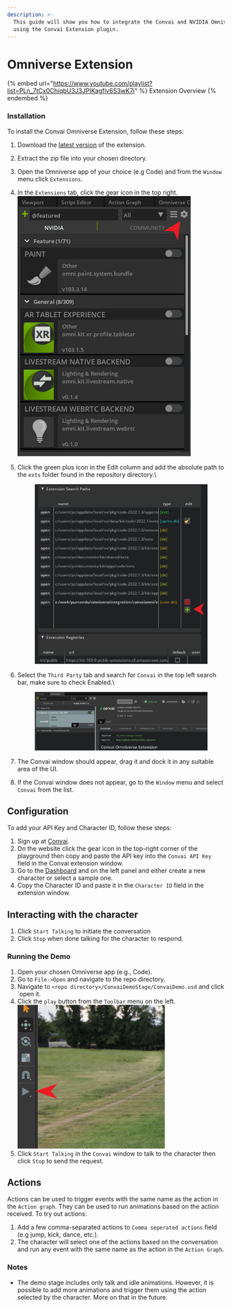 ```yaml
---
description: >-
  This guide will show you how to integrate the Convai and NVIDIA Omniverse
  using the Convai Extension plugin.
---
```


# Omniverse Extension

{% embed url="https://www.youtube.com/playlist?list=PLn_7tCx0ChiqbU3J3JPIKagfiv6S3wK7i" %}
Extension Overview
{% endembed %}

### Installation

To install the Convai Omniverse Extension, follow these steps:

1. Download the [latest version](https://github.com/Conv-AI/ov\_extension/archive/refs/tags/1.0.3.zip) of the extension.
2. Extract the zip file into your chosen directory.
3. Open the Omniverse app of your choice (e.g Code) and from the `Window` menu click `Extensions`.
4. In the `Extensions` tab, click the gear icon in the top right.\
   ![](<../.gitbook/assets/image (71).png>)
5.  Click the green plus icon in the Edit column and add the absolute path to the `exts` folder found in the repository directory.\


    <figure><img src="../.gitbook/assets/image (170).png" alt=""><figcaption></figcaption></figure>
6.  Select the `Third Party` tab and search for `Convai` in the top left search bar, make sure to check Enabled.\


    <figure><img src="../.gitbook/assets/image (72).png" alt=""><figcaption></figcaption></figure>
7. The Convai window should appear, drag it and dock it in any suitable area of the UI.&#x20;
8.  If the Convai window does not appear, go to the `Window` menu and select `Convai` from the list.



## Configuration

To add your API Key and Character ID, follow these steps:

1. Sign up at [Convai](https://convai.com/).
2. On the website click the gear icon in the top-right corner of the playground then copy and paste the API key into the `Convai API Key` field in the Convai extension window.
3. Go to the [Dashboard](https://convai.com/pipeline/dashboard) and on the left panel and either create a new character or select a sample one.
4. Copy the Character ID and paste it in the `Character ID` field in the extension window.

## Interacting with the character

1. Click `Start Talking` to initiate the conversation
2. Click `Stop` when done talking for the character to respond.

### Running the Demo

1. Open your chosen Omniverse app (e.g., Code).
2. Go to `File->Open` and navigate to the repo directory.
3. Navigate to `<repo directory>/ConvaiDemoStage/ConvaiDemo.usd` and click \`open it.
4. Click the `play` button from the `Toolbar` menu on the left.\
   ![](<../.gitbook/assets/image (64).png>)
5. Click `Start Talking` in the `Convai` window to talk to the character then click `Stop` to send the request.

## Actions

Actions can be used to trigger events with the same name as the action in the `Action graph`. They can be used to run animations based on the action received. To try out actions:

1. Add a few comma-separated actions to `Comma seperated actions` field (e.g jump, kick, dance, etc.).
2. The character will select one of the actions based on the conversation and run any event with the same name as the action in the `Action Graph`.

### Notes

* The demo stage includes only talk and idle animations. However, it is possible to add more animations and trigger them using the action selected by the character. More on that in the future.

## &#x20;


